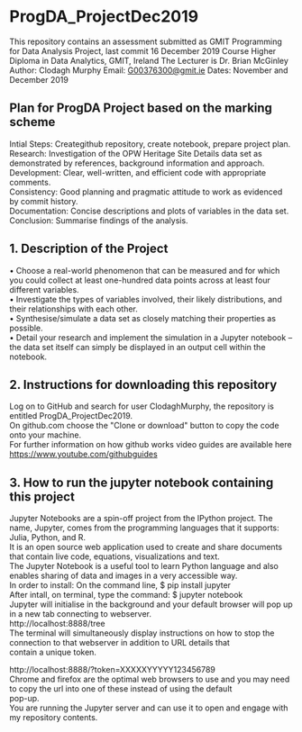 # ProgDA_ProjectDec2019
This repository contains an assessment submitted as GMIT Programming for Data Analysis Project, last commit 16 December 2019
Course Higher Diploma in Data Analytics, GMIT, Ireland
The Lecturer is Dr. Brian McGinley
Author: Clodagh Murphy
Email: G00376300@gmit.ie
Dates: November and December 2019

## Plan for ProgDA Project based on the marking scheme
Intial Steps: Creategithub repository, create notebook, prepare project plan.<br>
Research: Investigation of the OPW Heritage Site Details data set as demonstrated by references, background information and approach.<br>
Development: Clear, well-written, and efficient code with appropriate comments.<br>
Consistency: Good planning and pragmatic attitude to work as evidenced by commit history.<br>
Documentation: Concise descriptions and plots of variables in the data set.<br>
Conclusion: Summarise findings of the analysis.<br>

## 1. Description of the Project
• Choose a real-world phenomenon that can be measured and for which you could
collect at least one-hundred data points across at least four different variables.<br>
• Investigate the types of variables involved, their likely distributions, and their
relationships with each other.<br>
• Synthesise/simulate a data set as closely matching their properties as possible.<br>
• Detail your research and implement the simulation in a Jupyter notebook – the
    data set itself can simply be displayed in an output cell within the notebook.<br> 

## 2. Instructions for downloading this repository
Log on to GitHub and search for user ClodaghMurphy, the repository is entitled ProgDA_ProjectDec2019.<br>
On github.com choose the "Clone or download" button to copy the code onto your machine.<br>
For further information on how github works video guides are available here https://www.youtube.com/githubguides<br>

## 3. How to run the jupyter notebook containing this project 
Jupyter Notebooks are a spin-off project from the IPython project. The name, Jupyter, comes from the programming languages that it supports: Julia, Python, and R.<br>
It is an open source web application used to create and share documents that contain live code, equations, visualizations and text.<br>
The Jupyter Notebook is a useful tool to learn Python language and also enables sharing of data and images in a very accessible way.<br>
In order to install: On the command line, $ pip install jupyter<br>
After intall, on terminal, type the command: $ jupyter notebook<br>
Jupyter will initialise in the background and your default browser will pop up in a new tab connecting to webserver.<br> http://localhost:8888/tree<br>
The terminal will simultaneously display instructions on how to stop the connection to that webserver in addition to URL details that <br>contain a unique token.<br>

http://localhost:8888/?token=XXXXXYYYYY123456789<br>
Chrome and firefox are the optimal web browsers to use and you may need to copy the url into one of these instead of using the default<br> pop-up.<br>
You are running the Jupyter server and can use it to open and engage with my repository contents.<br>

